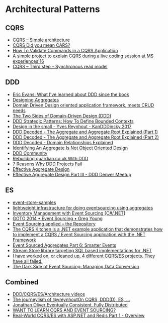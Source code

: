 # Architectural Patterns

## CQRS
- [CQRS – Simple architecture](https://www.future-processing.pl/blog/cqrs-simple-architecture/)
- [CQRS Did you mean CARS?](https://cqrs.wordpress.com)
- [How To Validate Commands in a CQRS Application](http://danielwhittaker.me/2016/04/20/how-to-validate-commands-in-a-cqrs-application/)
- [A simple project to explain CQRS during a live coding session at MS experiences'16](https://github.com/tpierrain/CQRS)
- [CQRS – Third step – Synchronous read model](http://radblog.pl/2018/01/08/cqrs-third-step-synchronous-read-model/)

## DDD
- [Eric Evans: What I've learned about DDD since the book](https://www.youtube.com/watch?v=lE6Hxz4yomA)
- [Designing Aggregates](http://practical-ddd.blogspot.co.uk/2012/07/designing-aggregates.html)
- [Domain Driven Design oriented application framework, meets CRUD needs](https://github.com/stoveproject/Stove)
- [The Two Sides of Domain-Driven Design (DDD)](https://www.diffen.com/difference/Strategy_vs_Tactic)
- [DDD Strategic Patterns: How To Define Bounded Contexts](https://codeburst.io/ddd-strategic-patterns-how-to-define-bounded-contexts-2dc70927976e)
- [Design in the small - Yves Reynhout - KanDDDinsky 2017](https://www.youtube.com/watch?v=3iLW4puXHvc)
- [DDD Decoded - The Aggregate and Aggregate Root Explained \(Part 1\)](http://blog.sapiensworks.com/post/2016/07/14/DDD-Aggregate-Decoded-1)
- [DDD Decoded - The Aggregate and Aggregate Root Explained \(Part 2\)](http://blog.sapiensworks.com/post/2016/07/14/DDD-Aggregate-Decoded-2)
- [DDD Decoded - Domain Relationships Explained](http://blog.sapiensworks.com/post/2016/08/24/DDD-Relationships)
- [Identifying An Aggregate Is Not Object Oriented Design](http://blog.sapiensworks.com/post/2018/01/08/DDD-Aggregate-groups-behaviour-not-data)
- [DDD Community](http://dddcommunity.org/)
- [Rebuilding guardian.co.uk With DDD](https://www.infoq.com/presentations/rebuild-guardian-ddd-wills)
- [7 Reasons Why DDD Projects Fail](https://vimeo.com/13824218)
- [Effective Aggregate Design](https://vaughnvernon.co/?p=838)
- [Effective Aggregate Design Part III - DDD Denver Meetup](https://vimeo.com/36884903)

## ES
- [event-store-samples](https://github.com/jasonmitchell/event-store-samples)
- [lightweight infrastructure for doing eventsourcing using aggregates](https://github.com/yreynhout/AggregateSource)
- [Inventory Management with Event Sourcing \[C#/.NET\]](https://www.youtube.com/watch?v=FaAEvYf5-PY)
- [GOTO 2014 • Event Sourcing • Greg Young](https://www.youtube.com/watch?v=8JKjvY4etTY)
- [Event Sourcing applied – the Repository](https://lostechies.com/gabrielschenker/2015/07/13/event-sourcing-applied-the-repository/)
- [The CQRS Kitchen is a .NET example application that demonstrates how to implement a CQRS / Event Sourcing application with the .NET Framework](http://thecqrskitchen.codeplex.com/)
- [Event Sourced Aggregates Part 6: Smarter Events](https://www.horsdal-consult.dk/2018/01/event-sourced-aggregates-part-6-smarter.html)
- [Stream Store library targeting SQL based implementations for .NET](https://github.com/SQLStreamStore/SQLStreamStore)
- [I have worked on, or cleaned up, 4 different CQRS/ES projects. They have all failed.](https://news.ycombinator.com/item?id=13339972)
- [The Dark Side of Event Sourcing:
Managing Data Conversion](http://files.movereem.nl/2017saner-eventsourcing.pdf)


## Combined
 - [DDD/CQRS/ES/Architecture videos](https://gist.github.com/SzymonPobiega/5220595)
 - [The journeylism of @yreynhoutOn CQRS, DDD(D), ES, …](https://seabites.wordpress.com)
 - [Jonathan Oliver
Eventually Consistent, Fully Distributed](http://blog.jonathanoliver.com)
 - [WANT TO LEARN CQRS AND EVENT SOURCING?](http://danielwhittaker.me/)
 - [Real-World CQRS/ES with ASP.NET and Redis Part 1 - Overview](https://www.exceptionnotfound.net/real-world-cqrs-es-with-asp-net-and-redis-part-1-overview/?utm_medium=social&utm_campaign=postplanner&utm_source=twitter.com)

